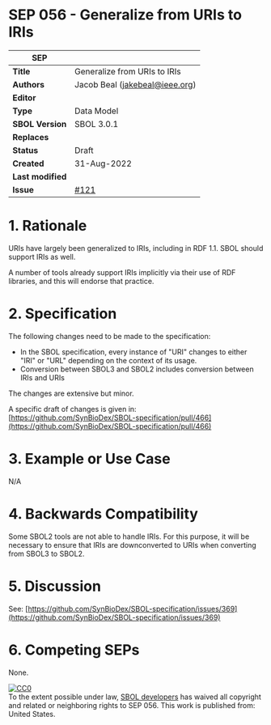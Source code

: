 SEP 056 - Generalize from URIs to IRIs 
===================================

SEP                   | <leave empty>
----------------------|--------------
**Title**             | Generalize from URIs to IRIs 
**Authors**           | Jacob Beal (jakebeal@ieee.org)
**Editor**            | 
**Type**              | Data Model
**SBOL Version**      | SBOL 3.0.1
**Replaces**          | 
**Status**            | Draft
**Created**           | 31-Aug-2022
**Last modified**     | 
**Issue**             | [#121](https://github.com/SynBioDex/SEPs/issues/121)



# 1. Rationale <a name="rationale"></a>

URIs have largely been generalized to IRIs, including in RDF 1.1.
SBOL should support IRIs as well.

A number of tools already support IRIs implicitly via their use of RDF libraries, and this will endorse that practice.

# 2. Specification

The following changes need to be made to the specification:
* In the SBOL specification, every instance of "URI" changes to either "IRI" or "URL" depending on the context of its usage.
* Conversion between SBOL3 and SBOL2 includes conversion between IRIs and URIs

The changes are extensive but minor.

A specific draft of changes is given in: [https://github.com/SynBioDex/SBOL-specification/pull/466](https://github.com/SynBioDex/SBOL-specification/pull/466)


# 3. Example or Use Case <a name='example'></a>

N/A


# 4. Backwards Compatibility <a name='compatibility'></a>

Some SBOL2 tools are not able to handle IRIs.
For this purpose, it will be necessary to ensure that IRIs are downconverted to URIs when converting from SBOL3 to SBOL2.


# 5. Discussion <a name='discussion'></a>

See: [https://github.com/SynBioDex/SBOL-specification/issues/369](https://github.com/SynBioDex/SBOL-specification/issues/369)

# 6. Competing SEPs <a name='competing_seps'></a>

None.


<p xmlns:dct="http://purl.org/dc/terms/" xmlns:vcard="http://www.w3.org/2001/vcard-rdf/3.0#">
  <a rel="license"
     href="http://creativecommons.org/publicdomain/zero/1.0/">
    <img src="http://i.creativecommons.org/p/zero/1.0/88x31.png" style="border-style: none;" alt="CC0" />
  </a>
  <br />
  To the extent possible under law,
  <a rel="dct:publisher"
     href="sbolstandard.org">
    <span property="dct:title">SBOL developers</span></a>
  has waived all copyright and related or neighboring rights to
  <span property="dct:title">SEP 056</span>.
This work is published from:
<span property="vcard:Country" datatype="dct:ISO3166"
      content="US" about="sbolstandard.org">
  United States</span>.
</p>
